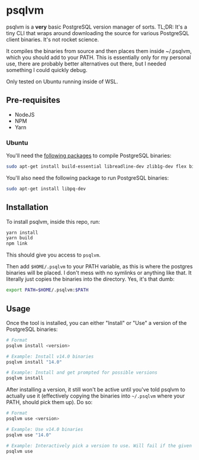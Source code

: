 # psqlvm

psqlvm is a **very** basic PostgreSQL version manager of sorts. TL;DR: It's a tiny CLI that wraps around downloading the source for various PostgreSQL client binaries. It's not rocket science.

It compiles the binaries from source and then places them inside ~/.psqlvm, which you should add to your PATH. This is essentially only for my personal use, there are probably better alternatives out there, but I needed something I could quickly debug.

Only tested on Ubuntu running inside of WSL.

## Pre-requisites

* NodeJS
* NPM
*  Yarn

### Ubuntu

You'll need the [following packages][1] to compile PostgreSQL binaries:

```bash
sudo apt-get install build-essential libreadline-dev zlib1g-dev flex bison libxml2-dev libxslt-dev libssl-dev libxml2-utils xsltproc
```

You'll also need the following package to run PostgreSQL binaries:

```bash
sudo apt-get install libpq-dev
```

[1]: https://wiki.postgresql.org/wiki/Compile_and_Install_from_source_code

## Installation

To install psqlvm, inside this repo, run:

```bash
yarn install
yarn build
npm link
```

This should give you access to `psqlvm`.

Then add `$HOME/.psqlvm` to your PATH variable, as this is where the postgres binaries will be placed.
I don't mess with no symlinks or anything like that. It literally just copies the binaries into the directory. Yes, it's that dumb:

```bash
export PATH=$HOME/.psqlvm:$PATH
```

## Usage

Once the tool is installed, you can either "Install" or "Use" a version of the PostgreSQL binaries:

```bash
# Format
psqlvm install <version>

# Example: Install v14.0 binaries
psqlvm install "14.0"

# Example: Install and get prompted for possible versions
psqlvm install
```

After installing a version, it still won't be active until you've told psqlvm to actually use it (effectively copying the binaries into `~/.psqlvm` where your PATH, should pick them up). Do so:

```bash
# Format
psqlvm use <version>

# Example: Use v14.0 binaries
psqlvm use "14.0"

# Example: Interactively pick a version to use. Will fail if the given version isn't actually installed. Someone should make it so that it only shows installed versions ;)
psqlvm use
```
